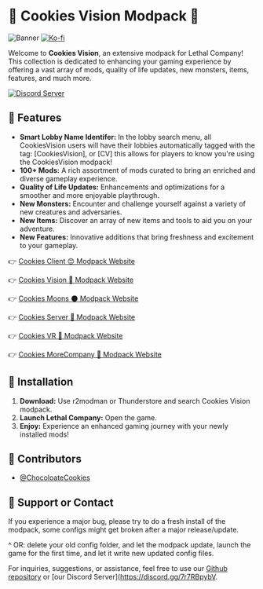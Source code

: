 # 🍪 Cookies Vision Modpack 🍪

![Banner](https://i.imgur.com/C7QUR5I.png)
[![Ko-fi](https://img.shields.io/badge/Support-0%2C%20209%2C%200?style=for-the-badge&logo=kofi&logoColor=%23fc8803&link=https%3A%2F%2Fko-fi.com%2Fccchocolatecookies)](https://ko-fi.com/ccchocolatecookies)

Welcome to **Cookies Vision**, an extensive modpack for Lethal Company! This collection is dedicated to enhancing your gaming experience by offering a vast array of mods, quality of life updates, new monsters, items, features, and much more.



[<img src="https://i.imgur.com/Uv9Djbw.png" alt="Discord Server">](https://discord.gg/7r7RBpybVK)


## 🌟 Features

- **Smart Lobby Name Identifer:** In the lobby search menu, all CookiesVision users will have their lobbies automatically tagged with the tag: [CookiesVision], or [CV] this allows for players to know you're using the CookiesVision modpack!
- **100+ Mods:** A rich assortment of mods curated to bring an enriched and diverse gameplay experience.
- **Quality of Life Updates:** Enhancements and optimizations for a smoother and more enjoyable playthrough.
- **New Monsters:** Encounter and challenge yourself against a variety of new creatures and adversaries.
- **New Items:** Discover an array of new items and tools to aid you on your adventure.
- **New Features:** Innovative additions that bring freshness and excitement to your gameplay.

👉 [Cookies Client 😊 Modpack Website](https://thunderstore.io/c/lethal-company/p/ChocolateCookies/CookiesClient/)

👉 [Cookies Vision 👀 Modpack Website](https://thunderstore.io/c/lethal-company/p/ChocolateCookies/Cookies_Vision_Modpack/)

👉 [Cookies Moons 🌑 Modpack Website](https://thunderstore.io/c/lethal-company/p/ChocolateCookies/CookiesMOONS/)

👉 [Cookies Server 📠 Modpack Website](https://thunderstore.io/c/lethal-company/p/ChocolateCookies/CookiesServer/)

👉 [Cookies VR 🥽 Modpack Website](https://thunderstore.io/c/lethal-company/p/ChocolateCookies/CookiesVR/)

👉 [Cookies MoreCompany 💃 Modpack Website](https://thunderstore.io/c/lethal-company/p/ChocolateCookies/CookiesMoreCompany/)


## 🚀 Installation

1. **Download:** Use r2modman or Thunderstore and search Cookies Vision modpack.
2. **Launch Lethal Company:** Open the game.
3. **Enjoy:** Experience an enhanced gaming journey with your newly installed mods!


## 👥 Contributors

- [@ChocoloateCookies](https://github.com/direpromise)

## 💬 Support or Contact

If you experience a major bug, please try to do a fresh install of the modpack, some configs might get broken after a major release/update.

^ OR: delete your old config folder, and let the modpack update, launch the game for the first time, and let it write new updated config files.

For inquiries, suggestions, or assistance, feel free to use our [Github repository](https://github.com/direpromise/CookiesVisionModpack) or [our Discord Server](https://discord.gg/7r7RBpybV.
